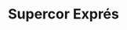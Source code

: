 ---
title: "Supercor Exprés"
url: /madrid/supercor-expres-calle-pedro-teixeira/
shop: Lebensmittel
---